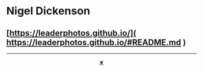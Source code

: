 # Nigel Dickenson


## [https://leaderphotos.github.io/]( https://leaderphotos.github.io/#README.md )

***

<center title="You have reached the end of the line" ><a title="Return to top" href="javascript:window.scrollTo(0,0);" class=aDingbat > ❦ </a></center>
